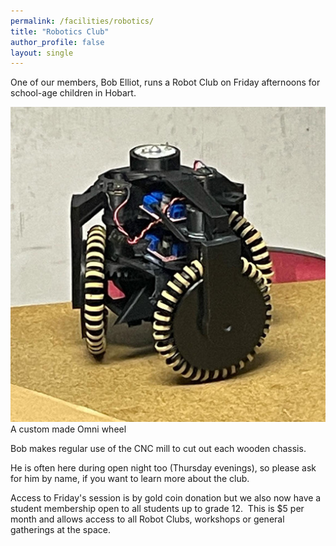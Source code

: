 ```yaml
---
permalink: /facilities/robotics/
title: "Robotics Club"
author_profile: false
layout: single
---
```


One of our members, Bob Elliot, runs a Robot Club on Friday afternoons
for school-age children in Hobart.

![Omni Wheel](/assets/images/pages/robotics/Omni-wheel.jpg)  
A custom made Omni wheel 

Bob makes regular use of the CNC mill to cut out each wooden chassis.

He is often here during open night too (Thursday evenings), so please
ask for him by name, if you want to learn more about the club.

Access to Friday\'s session is by gold coin donation but we also now
have a student membership open to all students up to grade 12.  This is
\$5 per month and allows access to all Robot Clubs, workshops or general
gatherings at the space.
